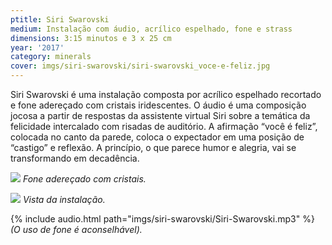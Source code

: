 ```yaml
---
ptitle: Siri Swarovski
medium: Instalação com áudio, acrílico espelhado, fone e strass
dimensions: 3:15 minutos e 3 x 25 cm
year: '2017'
category: minerals
cover: imgs/siri-swarovski/siri-swarovski_voce-e-feliz.jpg
---
```

Siri Swarovski é uma instalação composta por acrílico espelhado recortado e fone adereçado com cristais iridescentes. O áudio é uma composição jocosa a partir de respostas da assistente virtual Siri sobre a temática da felicidade intercalado com risadas de auditório. A afirmação “você é feliz”, colocada no canto da parede, coloca o expectador em uma posição de “castigo” e reflexão. A princípio, o que parece humor e alegria, vai se transformando em decadência.

![]({{site.baseurl}}/imgs/siri-swarovski/siri-swarovski_fone.jpg)
_Fone adereçado com cristais._

![]({{site.baseurl}}/imgs/siri-swarovski/siri-swarovski_instalacao.jpg)
_Vista da instalação._

{% include audio.html path="imgs/siri-swarovski/Siri-Swarovski.mp3" %}
_(O uso de fone é aconselhável)._
